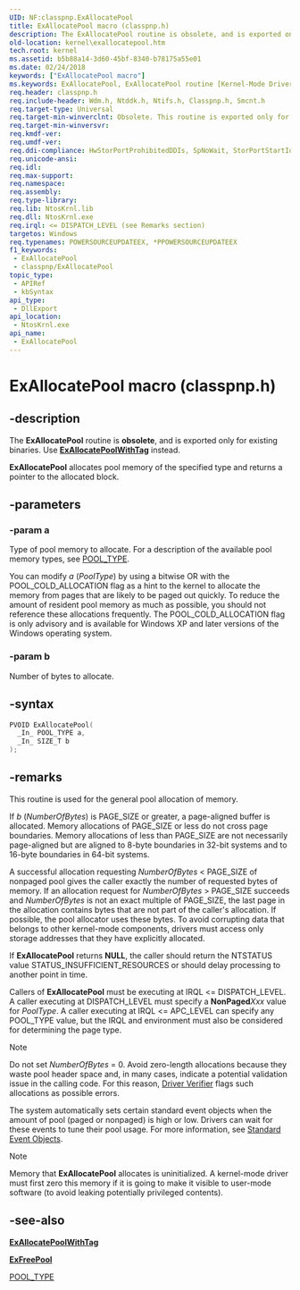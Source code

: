 ```yaml
---
UID: NF:classpnp.ExAllocatePool
title: ExAllocatePool macro (classpnp.h)
description: The ExAllocatePool routine is obsolete, and is exported only for existing binaries. Use ExAllocatePoolWithTag instead.ExAllocatePool allocates pool memory of the specified type and returns a pointer to the allocated block.
old-location: kernel\exallocatepool.htm
tech.root: kernel
ms.assetid: b5b88a14-3d60-45bf-8340-b78175a55e01
ms.date: 02/24/2018
keywords: ["ExAllocatePool macro"]
ms.keywords: ExAllocatePool, ExAllocatePool routine [Kernel-Mode Driver Architecture], k102_02ff5510-3d96-4a15-a0da-5da56e14b1b8.xml, kernel.exallocatepool, wdm/ExAllocatePool
req.header: classpnp.h
req.include-header: Wdm.h, Ntddk.h, Ntifs.h, Classpnp.h, Smcnt.h
req.target-type: Universal
req.target-min-winverclnt: Obsolete. This routine is exported only for existing binaries. Use ExAllocatePoolWithTag instead.
req.target-min-winversvr: 
req.kmdf-ver: 
req.umdf-ver: 
req.ddi-compliance: HwStorPortProhibitedDDIs, SpNoWait, StorPortStartIo
req.unicode-ansi: 
req.idl: 
req.max-support: 
req.namespace: 
req.assembly: 
req.type-library: 
req.lib: NtosKrnl.lib
req.dll: NtosKrnl.exe
req.irql: <= DISPATCH_LEVEL (see Remarks section)
targetos: Windows
req.typenames: POWERSOURCEUPDATEEX, *PPOWERSOURCEUPDATEEX
f1_keywords:
 - ExAllocatePool
 - classpnp/ExAllocatePool
topic_type:
 - APIRef
 - kbSyntax
api_type:
 - DllExport
api_location:
 - NtosKrnl.exe
api_name:
 - ExAllocatePool
---
```


# ExAllocatePool macro (classpnp.h)


## -description

The **ExAllocatePool** routine is **obsolete**, and is exported only for existing binaries. Use [**ExAllocatePoolWithTag**](../wdm/nf-wdm-exallocatepoolwithtag.md) instead.

**ExAllocatePool** allocates pool memory of the specified type and returns a pointer to the allocated block.

## -parameters

### -param a

Type of pool memory to allocate. For a description of the available pool memory types, see [POOL_TYPE](../wdm/ne-wdm-_pool_type.md).

You can modify *a* (*PoolType*) by using a bitwise OR with the POOL_COLD_ALLOCATION flag as a hint to the kernel to allocate the memory from pages that are likely to be paged out quickly. To reduce the amount of resident pool memory as much as possible, you should not reference these allocations frequently. The POOL_COLD_ALLOCATION flag is only advisory and is available for Windows XP and later versions of the Windows operating system.

### -param b

Number of bytes to allocate.

## -syntax

```cpp
PVOID ExAllocatePool(
  _In_ POOL_TYPE a,
  _In_ SIZE_T b
);
```

## -remarks

This routine is used for the general pool allocation of memory.

If *b* (*NumberOfBytes*) is PAGE_SIZE or greater, a page-aligned buffer is allocated. Memory allocations of PAGE_SIZE or less do not cross page boundaries. Memory allocations of less than PAGE_SIZE are not necessarily page-aligned but are aligned to 8-byte boundaries in 32-bit systems and to 16-byte boundaries in 64-bit systems.

A successful allocation requesting *NumberOfBytes* < PAGE_SIZE of nonpaged pool gives the caller exactly the number of requested bytes of memory. If an allocation request for *NumberOfBytes* > PAGE_SIZE succeeds and *NumberOfBytes* is not an exact multiple of PAGE_SIZE, the last page in the allocation contains bytes that are not part of the caller's allocation. If possible, the pool allocator uses these bytes. To avoid corrupting data that belongs to other kernel-mode components, drivers must access only storage addresses that they have explicitly allocated.

If **ExAllocatePool** returns **NULL**, the caller should return the NTSTATUS value STATUS_INSUFFICIENT_RESOURCES or should delay processing to another point in time.

Callers of **ExAllocatePool** must be executing at IRQL <= DISPATCH_LEVEL. A caller executing at DISPATCH_LEVEL must specify a **NonPaged***Xxx* value for *PoolType*. A caller executing at IRQL <= APC_LEVEL can specify any POOL_TYPE value, but the IRQL and environment must also be considered for determining the page type.

> [!NOTE]
> Do not set *NumberOfBytes* = 0. Avoid zero-length allocations because they waste pool header space and, in many cases, indicate a potential validation issue in the calling code. For this reason, [Driver Verifier](/windows-hardware/drivers/what-s-new-in-driver-development) flags such allocations as possible errors.

The system automatically sets certain standard event objects when the amount of pool (paged or nonpaged) is high or low. Drivers can wait for these events to tune their pool usage. For more information, see [Standard Event Objects](/windows-hardware/drivers/kernel/standard-event-objects).

> [!NOTE]
> Memory that **ExAllocatePool** allocates is uninitialized. A kernel-mode driver must first zero this memory if it is going to make it visible to user-mode software (to avoid leaking potentially privileged contents).

## -see-also

[**ExAllocatePoolWithTag**](../wdm/nf-wdm-exallocatepoolwithtag.md)

[**ExFreePool**](../wdm/nf-wdm-exfreepool.md)

[POOL_TYPE](../wdm/ne-wdm-_pool_type.md)